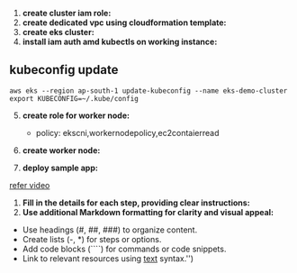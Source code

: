 1. **create cluster iam role:**
2. **create dedicated vpc using cloudformation template:**
3. **create eks cluster:**
4. **install iam auth amd kubectls on working instance:**

kubeconfig update
---------------
```
aws eks --region ap-south-1 update-kubeconfig --name eks-demo-cluster
export KUBECONFIG=~/.kube/config

```

5. **create role for worker node:**
   - policy: ekscni,workernodepolicy,ec2contaierread

 6. **create worker node:**
 7. **deploy sample app:**

[refer video](https://www.youtube.com/watch?v=aZd0UolVwD4)

1. **Fill in the details for each step, providing clear instructions:**
2. **Use additional Markdown formatting for clarity and visual appeal:**
  - Use headings (#, ##, ###) to organize content.
  - Create lists (-, *) for steps or options.
  - Add code blocks (````) for commands or code snippets.
  - Link to relevant resources using [text](link) syntax.'')
